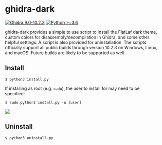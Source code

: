 # ghidra-dark

[![Ghidra 9.0-10.2.3](https://img.shields.io/badge/Ghidra-9.0--10.2.3-red)](https://github.com/NationalSecurityAgency/ghidra/releases)
[![Python >=3.6](https://img.shields.io/badge/python->=3.6-blue.svg)](https://www.python.org/downloads/release/python-360/)

ghidra-dark provides a simple to use script to install the FlatLaf dark theme, custom colors for disassembly/decompilation in Ghidra, and some other helpful settings. A script is also provided for uninstallation. The scripts officially support all public builds through version 10.2.3 on Windows, Linux, and macOS. Future builds are likely to be supported as well.

## Install

```
$ python3 install.py
```

If installing as root (e.g. `sudo`), the user to install for may need to be specified:

```
$ sudo python3 install.py -u [user]
```

![](ghidra-dark.png)

## Uninstall

```
$ python3 uninstall.py
```
